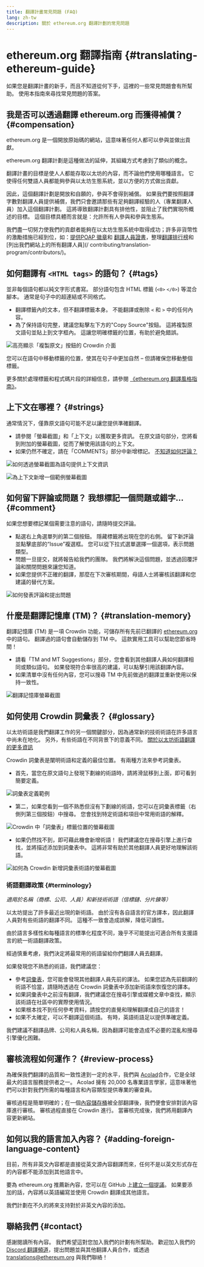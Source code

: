 ```yaml
---
title: 翻譯計畫常見問題 (FAQ)
lang: zh-tw
description: 關於 ethereum.org 翻譯計劃的常見問題
---
```


# ethereum.org 翻譯指南 {#translating-ethereum-guide}

如果您是翻譯計畫的新手，而且不知道從何下手，這裡的一些常見問題會有所幫助。 使用本指南來尋找常見問題的答案。

## 我是否可以透過翻譯 ethereum.org 而獲得補償？ {#compensation}

ethereum.org 是一個開放原始碼的網站，這意味著任何人都可以參與並做出貢獻。

ethereum.org 翻譯計劃是這種做法的延伸，其組織方式考慮到了類似的概念。

翻譯計畫的目標是使人人都能存取以太坊的內容，而不論他們使用哪種語言。 它使得任何雙語人員都能夠參與以太坊生態系統，並以方便的方式做出貢獻。

因此，這個翻譯計劃是開放和自願的，參與不會得到補償。 如果我們要按照翻譯字數對翻譯人員提供補償，我們只會邀請那些有足夠翻譯經驗的人（專業翻譯人員）加入這個翻譯計劃。 這將導致翻譯計劃具有排他性，並阻止了我們實現所概述的目標。 這個目標具體而言就是：允許所有人參與和參與生態系。

我們盡一切努力使我們的貢獻者能夠在以太坊生態系統中取得成功；許多非貨幣性的激勵措施已經到位，如：[提供POAP 徽章](/contributing/translation-program/acknowledgements/#poap)和 [翻譯人員證書](/contributing/translation-program/acknowledgements/#certificate)，整理[翻譯排行榜](/contributing/translation-program/acknowledgements/)和[列出我們網站上的所有翻譯人員](/ contributing/translation-program/contributors/)。

## 如何翻譯有 `<HTML tags>` 的語句？ {#tags}

並非每個語句都以純文字形式書寫。 部分語句包含 HTML 標籤 (`<0>` `</0>`) 等混合腳本。 通常是句子中的超連結或不同格式。

- 翻譯標籤內的文本，但不翻譯標籤本身。 不能翻譯或刪除 `<` 和 `>` 中的任何內容。
- 為了保持語句完整，建議您點擊左下方的"Copy Source"按鈕。 這將複製原文語句並貼上到文字框內。 這讓您明確標籤的位置，有助於避免錯誤。

![高亮顯示「複製原文」按鈕的 Crowdin 介面](./html-tag-strings.png)

您可以在語句中移動標籤的位置，使其在句子中更加自然 – 但請確保您移動整個標籤。

更多關於處理標籤和程式碼片段的詳細信息，請參閱 [《ethereum.org 翻譯風格指南》](/contributing/translation-program/translators-guide/#dealing-with-tags)。

## 上下文在哪裡？ {#strings}

通常情況下，僅靠原文語句可能不足以讓您提供準確翻譯。

- 請參閱「螢幕截圖」和「上下文」以獲取更多資訊。 在原文語句部分，您將看到附加的螢幕截圖，從而了解使用該語句的上下文。
- 如果仍然不確定，請在「COMMENTS」部分中新增標記。 [不知道如何評論？](#comment)

![如何透過螢幕截圖為語句提供上下文資訊](./source-string.png)

![為上下文新增一個範例螢幕截圖](./source-string-2.png)

## 如何留下評論或問題？ 我想標記一個問題或錯字... {#comment}

如果您想要標記某個需要注意的語句，請隨時提交評論。

- 點選右上角選單列的第二個按鈕。 隱藏標籤將出現在您的右側。 留下新評論並點擊底部的“Issue”複選框。 您可以從下拉式選單選擇一個選項，表示問題類型。
- 問題一旦提交，就將報告給我們的團隊。 我們將解決這個問題，並透過回覆評論和關閉問題來讓您知道。
- 如果您提供不正確的翻譯，那麼在下次審核期間，母語人士將審核該翻譯和您建議的替代方案。

![如何發表評論和提出問題](./comment-issue.png)

## 什麼是翻譯記憶庫 (TM)？ {#translation-memory}

翻譯記憶庫 (TM) 是一項 Crowdin 功能，可儲存所有先前已翻譯的 [ethereum.org](http://ethereum.org/) 中的語句。 翻譯過的語句會自動儲存到 TM 中。 這款實用工具可以幫助您節省時間！

- 請看「TM and MT Suggestions」部分，您會看到其他翻譯人員如何翻譯相同或類似語句。 如果發現符合率很高的建議，可以點擊引用該翻譯內容。
- 如果清單中沒有任何內容，您可以搜尋 TM 中先前做過的翻譯並重新使用以保持一致性。

![翻譯記憶庫螢幕截圖](./translation-memory.png)

## 如何使用 Crowdin 詞彙表？ {#glossary}

以太坊術語是我們翻譯工作的另一個關鍵部分，因為通常新的技術術語在許多語言中尚未在地化。 另外，有些術語在不同背景下的意義不同。 [關於以太坊術語翻譯的更多資訊](#terminology)

Crowdin 詞彙表是闡明術語和定義的最佳位置。 有兩種方法來參考詞彙表。

- 首先，當您在原文語句上發現下劃線的術語時，請將滑鼠移到上面，即可看到簡要定義。

![詞彙表定義範例](./glossary-definition.png)

- 第二，如果您看到一個不熟悉但沒有下劃線的術語，您可以在詞彙表標籤（右側列第三個按鈕）中搜尋。 您會找到特定術語和項目中常用術語的解釋。

![Crowdin 中「詞彙表」標籤位置的螢幕截圖](./glossary-tab.png)

- 如果仍然找不到，即可藉此機會新增術語！ 我們建議您在搜尋引擎上進行查找，並將描述添加到詞彙表中。 這將非常有助於其他翻譯人員更好地理解該術語。

![如何為 Crowdin 新增詞彙表術語的螢幕截圖](./add-glossary-term.png)

### 術語翻譯政策 {#terminology}

_適用於名稱（商標、公司、人員）和新技術術語（信標鏈、分片鍊等）_

以太坊提出了許多最近出現的新術語。 由於沒有各自語言的官方譯本，因此翻譯人員對有些術語的翻譯不同。 這種不一致會造成誤解，降低可讀性。

由於語言多樣性和每種語言的標準化程度不同，幾乎不可能提出可適合所有支援語言的統一術語翻譯政策。

經過慎重考慮，我們決定將最常用的術語留給你們翻譯人員去翻譯。

如果發現您不熟悉的術語，我們建議您：

- 參考[詞彙表](#glossary)，您可能會發現其他翻譯人員先前的譯法。 如果您認為先前翻譯的術語不恰當，請隨時透過在 Crowdin 詞彙表中添加新術語來恢復您的譯本。
- 如果詞彙表中之前沒有翻譯，我們建議您在搜尋引擎或媒體文章中查找，顯示該術語在社區中的實際使用情況。
- 如果根本找不到任何參考資料，請按您的直覺和理解翻譯成自己的語言！
- 如果不太確定，可以不翻譯這個術語。 有時，英語術語足以提供準確定義。

我們建議不翻譯品牌、公司和人員名稱，因為翻譯可能會造成不必要的混亂和搜尋引擎優化困難。

## 審核流程如何運作？ {#review-process}

為確保我們翻譯的品質和一致性達到一定的水平，我們與 [Acolad](https://www.acolad.com/)合作，它是全球最大的語言服務提供者之一。 Acolad 擁有 20,000 名專業語言學家，這意味著他們可以針對我們所需的每種語言和內容類型提供專業的審查員。

審核過程是簡單明確的；在一個[內容儲存桶](/contributing/translation-program/content-buckets)被全部翻譯後，我們便會安排對該內容庫進行審核。 審核過程直接在 Crowdin 進行。 當審核完成後，我們將用翻譯內容更新網站。

## 如何以我的語言加入內容？ {#adding-foreign-language-content}

目前，所有非英文內容都是直接從英文源內容翻譯而來，任何不是以英文形式存在的內容都不能添加到其他語言中。

要為 ethereum.org 推薦新內容，您可以在 GitHub 上[建立一個提議](https://github.com/ethereum/ethereum-org-website/issues)。 如果要添加的話，內容將以英語編寫並使用 Crowdin 翻譯成其他語言。

我們計劃在不久的將來支持對於非英文內容的添加。

## 聯絡我們 {#contact}

感謝閱讀所有內容。 我們希望這對您加入我們的計劃有所幫助。 歡迎加入我們的 [Discord 翻譯頻道](https://discord.gg/ethereum-org)，提出問題並與其他翻譯人員合作，或透過 translations@ethereum.org 與我們聯絡！
